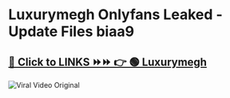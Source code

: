 
 # Luxurymegh Onlyfans Leaked - Update Files biaa9

## <h2><a href="https://clipsfans.com/Luxurymegh&ref=git">🔗 Click to LINKS ⏩⏩ 👉 🟢 Luxurymegh </a></h2>

<a href="https://clipsfans.com/Luxurymegh&ref=git" rel="nofollow" data-target="animated-image.originalLink"><img src="https://i.ibb.co.com/xMMVF88/686577567.gif" alt="Viral Video Original" style="max-width: 100%; display: inline-block;" data-target="animated-image.originalImage"></a>

